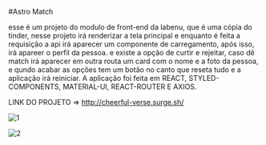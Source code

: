 #Astro Match

esse é um projeto do modulo de front-end da labenu, que é uma cópia do tinder, nesse projeto irá renderizar a tela principal e enquanto é feita a requisição a api irá aparecer um componente de carregamento, após isso, irá apareer o perfil da pessoa. e existe a opção de curtir e rejeitar, caso dê match irá aparecer em outra routa um card com o nome e a foto da pessoa, e qundo acabar as opções tem um botão no canto que reseta tudo e a aplicação irá reiniciar. A aplicação foi feita em REACT, STYLED-COMPONENTS, MATERIAL-UI, REACT-ROUTER E AXIOS. 

LINK DO PROJETO => http://cheerful-verse.surge.sh/






![1](https://user-images.githubusercontent.com/92898767/201500646-8dff3e75-6a27-4af6-9587-4e761a9773d8.jpg)


![2](https://user-images.githubusercontent.com/92898767/201500650-28ec7092-da4c-4829-a305-0f6e11d21c2f.jpg)
